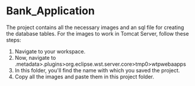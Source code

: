 # Bank_Application
The project contains all the necessary images and an sql file for creating the database tables.
For the images to work in Tomcat Server, follow these steps:
1) Navigate to your workspace.
2) Now, navigate to .metadata>.plugins>org.eclipse.wst.server.core>tmp0>wtpwebaapps
3) In this folder, you'll find the name with which you saved the project.
4) Copy all the images and paste them in this project folder.
